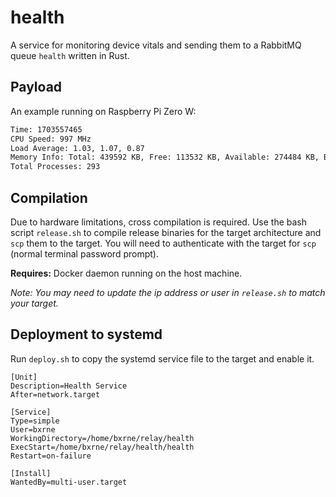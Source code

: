 # health

A service for monitoring device vitals and sending them to a RabbitMQ queue `health` written in Rust.

## Payload

An example running on Raspberry Pi Zero W:

```txt
Time: 1703557465
CPU Speed: 997 MHz
Load Average: 1.03, 1.07, 0.87
Memory Info: Total: 439592 KB, Free: 113532 KB, Available: 274484 KB, Buffers: 9692 KB, Cached: 177580 KB
Total Processes: 293
```

## Compilation

Due to hardware limitations, cross compilation is required.
Use the bash script `release.sh` to compile release binaries for the target architecture and `scp` them to the target. You will need to authenticate with the target for `scp` (normal terminal password prompt).

**Requires:** Docker daemon running on the host machine.

*Note: You may need to update the ip address or user in `release.sh` to match your target.*

## Deployment to systemd

Run `deploy.sh` to copy the systemd service file to the target and enable it.

```service
[Unit]
Description=Health Service
After=network.target

[Service]
Type=simple
User=bxrne
WorkingDirectory=/home/bxrne/relay/health
ExecStart=/home/bxrne/relay/health/health
Restart=on-failure

[Install]
WantedBy=multi-user.target
```
